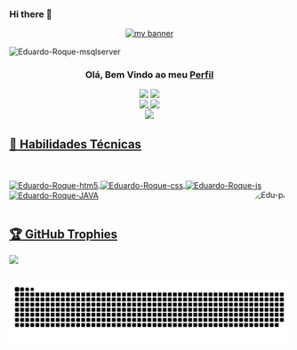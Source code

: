 ### Hi there 👋
<p align="center">
  <a href="https://www.linkedin.com/in/eduardo-roque-79b23b214/" target="_blank" rel="noreferrer"><img src="https://media-exp1.licdn.com/dms/image/C4D16AQHdP7gBEzJw6A/profile-displaybackgroundimage-shrink_350_1400/0/1661556550298?e=1666828800&v=beta&t=xpj4LE-q8fTEeQvZ1xNjpmPGC8oIQ_4lq-c6NDsrwqo" alt="my banner"></a>
</p>
<img align="center" alt="Eduardo-Roque-msqlserver"  src="https://komarev.com/ghpvc/?username=Eduardo-Roque&style=flat-square">
<div align="center">
<h3 align="center">
 Olá, Bem Vindo ao meu <a href="https://www.linkedin.com/in/eduardo-roque-79b23b214/" target="_blank" rel="noreferrer">Perfil</a>
</h3>
 <a href = "mailto:eduardo.roqueamaral09@gmail.com"><img src="https://img.shields.io/badge/-Gmail-%23333?style=for-the-badge&logo=gmail&logoColor=red" target="_blank"></a>
 <a href="https://www.linkedin.com/in/eduardo-roque-79b23b214/" target="_blank"><img src="https://img.shields.io/badge/-LinkedIn-%230077B5?style=for-the-badge&logo=linkedin&logoColor=white" target="_blank"></a> 
</div>
<div align="center">
  <a href="https://github.com/Eduardo-Roque">
  <img height="165em" src="https://github-readme-stats.vercel.app/api?username=Eduardo-Roque&show_icons=true&theme=highcontrast&include_all_commits=true&count_private=true"/>
  <img height="165em" src="https://github-readme-stats.vercel.app/api/top-langs/?username=Eduardo-Roque&layout=compact&langs_count=7&theme=highcontrast"/>
</div>
</div>
  <div align="center">
  <img src="https://github-readme-streak-stats.herokuapp.com/?user=Eduardo-Roque&theme=highcontrast">
 </div>
 <h2> 💼 Habilidades Técnicas </h2>
 <div style="display: inline_block"><br>
 <br>

  <img align="center" alt="Eduardo-Roque-htm5"  src="https://img.shields.io/badge/HTML5-E34F26?style=for-the-badge&logo=html5&logoColor=white">
  <img align="center" alt="Eduardo-Roque-css"  src="https://img.shields.io/badge/CSS-239120?&style=for-the-badge&logo=css3&logoColor=white">
  <img align="center" alt="Eduardo-Roque-js"  src="https://img.shields.io/badge/JavaScript-F7DF1E?style=for-the-badge&logo=javascript&logoColor=black">
  <img align="center" alt="Eduardo-Roque-JAVA" src="https://img.shields.io/badge/JAVA-1572B6?style=for-the-badge&logo=JAVA&logoColor=black">
  <img align="right" alt="Edu-pic" height="165" style="border-radius:50px;" src="https://images-ext-1.discordapp.net/external/kRRJeEpqicHHFKWTvKtTcChw699W9Wn8LZvhAxhptps/https/i.pinimg.com/564x/28/f6/2e/28f62e1d6a2bde1e6ac0ae86b7d008df.jpg?width=559&height=559">
</div>
<br>
 <h2>🏆 GitHub Trophies</h2>
 <img src="https://github-profile-trophy.vercel.app/?username=Eduardo-Roque&theme=nord&column=7" >

![Snake animation](https://github.com/Eduardo-Roque/Eduardo-Roque/blob/output/github-contribution-grid-snake.svg)
